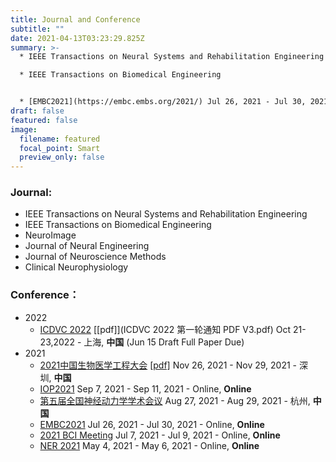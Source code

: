 ```yaml
---
title: Journal and Conference
subtitle: ""
date: 2021-04-13T03:23:29.825Z
summary: >-
  * IEEE Transactions on Neural Systems and Rehabilitation Engineering

  * IEEE Transactions on Biomedical Engineering


  * [EMBC2021](https://embc.embs.org/2021/) Jul 26, 2021 - Jul 30, 2021 - Guadalajara , **Mexico**
draft: false
featured: false
image:
  filename: featured
  focal_point: Smart
  preview_only: false
---
```

### **Journal:**

* IEEE Transactions on Neural Systems and Rehabilitation Engineering
* IEEE Transactions on Biomedical Engineering
* NeuroImage
* Journal of Neural Engineering
* Journal of Neuroscience Methods
* Clinical Neurophysiology

### **Conference：**

* 2022
  * [ICDVC 2022](https://www.csbmemeeting.org) [[pdf]](ICDVC 2022 第一轮通知 PDF V3.pdf) Oct 21-23,2022 - 上海, **中国** (Jun 15 Draft Full Paper Due)
* 2021
  * [2021中国生物医学工程大会](https://www.csbmemeeting.org) [[pdf]](2021年CSBME大会征文通知.pdf) Nov 26, 2021 - Nov 29, 2021 - 深圳, **中国**
  * [IOP2021](https://iop.societyconference.com/v2/) Sep 7, 2021 - Sep 11, 2021 - Online, **Online**
  * [第五届全国神经动力学学术会议](https://mp.weixin.qq.com/s/Iw2AXMagc6x2zM2j3geTog) Aug 27, 2021 - Aug 29, 2021 - 杭州, **中国**
  * [EMBC2021](https://embc.embs.org/2021/) Jul 26, 2021 - Jul 30, 2021 - Online, **Online**
  * [2021 BCI Meeting](https://bcisociety.org/bci-meeting/) Jul 7, 2021 - Jul 9, 2021 - Online, **Online**
  * [NER 2021](https://neuro.embs.org/2021/) May 4, 2021 - May 6, 2021 - Online, **Online**